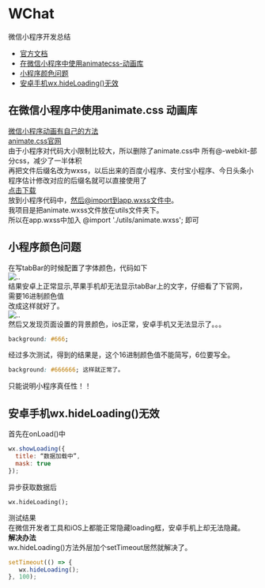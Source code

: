 # WChat
微信小程序开发总结  
- [官方文档](https://developers.weixin.qq.com/miniprogram/dev/)
- [在微信小程序中使用animatecss-动画库](#在微信小程序中使用animatecss-动画库)  
- [小程序颜色问题](#小程序颜色问题)  
- [安卓手机wx.hideLoading()无效](#安卓手机wx.hideLoading()无效)
## 在微信小程序中使用animate.css 动画库
[微信小程序动画有自己的方法](https://developers.weixin.qq.com/miniprogram/dev/api/wx.createAnimation.html)  
[animate.css官网](https://daneden.github.io/animate.css/)  
由于小程序对代码大小限制比较大，所以删除了animate.css中 所有@-webkit-部分css，减少了一半体积  
再把文件后缀名改为wxss，以后出来的百度小程序、支付宝小程序、今日头条小程序估计修改对应的后缀名就可以直接使用了  
[点击下载](http://nodejs999.com/animate.wxss)  
放到小程序代码中，然后@import到app.wxss文件中。   
我项目是把animate.wxss文件放在utils文件夹下。  
所以在app.wxss中加入 @import './utils/animate.wxss'; 即可


## 小程序颜色问题
在写tabBar的时候配置了字体颜色，代码如下  
![..](https://img-blog.csdn.net/20170705145035143?watermark/2/text/aHR0cDovL2Jsb2cuY3Nkbi5uZXQvenp3d2pqZGox/font/5a6L5L2T/fontsize/400/fill/I0JBQkFCMA==/dissolve/70/gravity/Center)  
结果安卓上正常显示,苹果手机却无法显示tabBar上的文字，仔细看了下官网，  
需要16进制颜色值  
改成这样就好了。  
![..](https://img-blog.csdn.net/20170705145142733?watermark/2/text/aHR0cDovL2Jsb2cuY3Nkbi5uZXQvenp3d2pqZGox/font/5a6L5L2T/fontsize/400/fill/I0JBQkFCMA==/dissolve/70/gravity/Center)  
然后又发现页面设置的背景颜色，ios正常，安卓手机又无法显示了。。。

```css
background: #666;
```

经过多次测试，得到的结果是，这个16进制颜色值不能简写，6位要写全。

```css
background: #666666; 这样就正常了。
```
只能说明小程序真任性！！

## 安卓手机wx.hideLoading()无效

首先在onLoad()中
```js
wx.showLoading({
  title: “数据加载中”,
  mask: true
});
```
异步获取数据后  

`wx.hideLoading();`  

测试结果  
在微信开发者工具和iOS上都能正常隐藏loading框，安卓手机上却无法隐藏。  
**解决办法**  
wx.hideLoading()方法外层加个setTimeout居然就解决了。  
```js
setTimeout(() => {
   wx.hideLoading();
}, 100);
```
